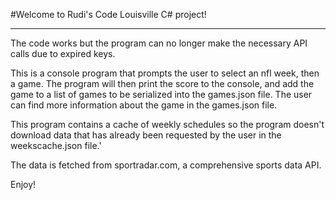 #Welcome to Rudi's Code Louisville C# project!
_______________________________________________

The code works but the program can no longer make the necessary API calls due to expired keys.

This is a console program that prompts the user to select an nfl week, then a game.
The program will then print the score to the console, and add the game to a list of games to be serialized into the games.json file.
The user can find more information about the game in the games.json file.

This program contains a cache of weekly schedules so the program doesn't download data that has already been requested by the user in the weekscache.json file.'

The data is fetched from sportradar.com, a comprehensive sports data API.

Enjoy!